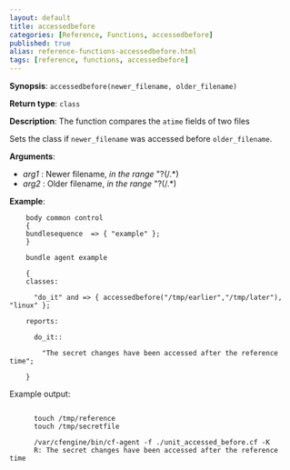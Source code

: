 ```yaml
---
layout: default
title: accessedbefore
categories: [Reference, Functions, accessedbefore]
published: true
alias: reference-functions-accessedbefore.html
tags: [reference, functions, accessedbefore]
---
```


**Synopsis**: `accessedbefore(newer_filename, older_filename)`

**Return type**: `class`

**Description**: The function compares the `atime` fields of two files

Sets the class if `newer_filename` was accessed before `older_filename`.


**Arguments**:

* *arg1* : Newer filename, *in the range* "?(/.\*)   
* *arg2* : Older filename, *in the range* "?(/.\*)   

**Example**:  


```cf3
    body common control
    {
    bundlesequence  => { "example" };
    }

    bundle agent example

    {     
    classes:

      "do_it" and => { accessedbefore("/tmp/earlier","/tmp/later"), "linux" }; 

    reports:

      do_it::

        "The secret changes have been accessed after the reference time";

    }
```

Example output:

```
     
      touch /tmp/reference
      touch /tmp/secretfile
     
      /var/cfengine/bin/cf-agent -f ./unit_accessed_before.cf -K
      R: The secret changes have been accessed after the reference time
     
```
